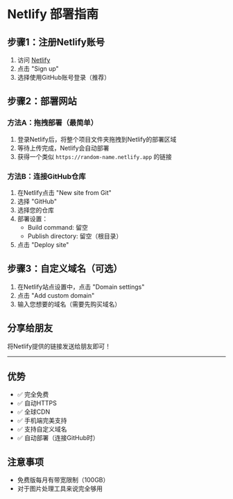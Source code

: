 # Netlify 部署指南

## 步骤1：注册Netlify账号

1. 访问 [Netlify](https://netlify.com)
2. 点击 "Sign up"
3. 选择使用GitHub账号登录（推荐）

## 步骤2：部署网站

### 方法A：拖拽部署（最简单）
1. 登录Netlify后，将整个项目文件夹拖拽到Netlify的部署区域
2. 等待上传完成，Netlify会自动部署
3. 获得一个类似 `https://random-name.netlify.app` 的链接

### 方法B：连接GitHub仓库
1. 在Netlify点击 "New site from Git"
2. 选择 "GitHub"
3. 选择您的仓库
4. 部署设置：
   - Build command: 留空
   - Publish directory: 留空（根目录）
5. 点击 "Deploy site"

## 步骤3：自定义域名（可选）

1. 在Netlify站点设置中，点击 "Domain settings"
2. 点击 "Add custom domain"
3. 输入您想要的域名（需要先购买域名）

## 分享给朋友

将Netlify提供的链接发送给朋友即可！

---

## 优势
- ✅ 完全免费
- ✅ 自动HTTPS
- ✅ 全球CDN
- ✅ 手机端完美支持
- ✅ 支持自定义域名
- ✅ 自动部署（连接GitHub时）

## 注意事项
- 免费版每月有带宽限制（100GB）
- 对于图片处理工具来说完全够用 
